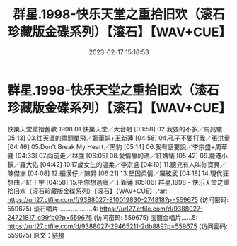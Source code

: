 ﻿---
title: 群星.1998-快乐天堂之重拾旧欢（滚石珍藏版金碟系列）【滚石】【WAV+CUE】
date: 2023-02-17 15:18:53
categories: WAV车载音乐、镜像
tags: 华语中文
---
# 群星.1998-快乐天堂之重拾旧欢（滚石珍藏版金碟系列）【滚石】【WAV+CUE】

快樂天堂重拾舊歡
1998
01.快樂天堂／大合唱 [03:58]
02.我要的不多／馬兆駿 05:13]
03.往天涯的盡頭單飛／鄭華娟+王新蓮 [04:58]
04.孔子不要打我／張洪量 [04:46]
05.Don't Break My Heart／黑豹 [05:14]
06.我有話要說／李宗盛+周華健 [04:33]
07.向前走／林強 [06:05]
08.愛情釀的酒／紅螞蟻 [05:42]
09.鹿港小鎭／羅大佑 [04:42]
10.17歲女生的溫柔／李宗盛 [04:10]
11.聽見有人叫你寶貝／陳傑洲 [04:08]
12.細漢仔／陳昇 [06:21]
13.堅固柔情／羅絃武 [04:18]
14.現代狂想曲／紅十字 [04:58]
15.把你想過癮／王新蓮 [05:06]
群星.1998 - 快乐天堂之重拾旧欢（滚石珍藏版金碟系列）【滚石】【WAV+CUE】.rar: https://url27.ctfile.com/f/9388027-810019830-274818?p=559675
(访问密码: 559675)
滚石唱片...................4: https://url27.ctfile.com/d/9388027-24721817-c99fb0?p=559675
(访问密码: 559675)
宝丽金唱片......5: https://url27.ctfile.com/d/9388027-29465211-2db889?p=559675
(访问密码: 559675)
原文：[链接](https://blog.sina.com.cn/s/blog_1647c7e76010310tl.html)